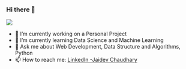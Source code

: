 ### Hi there 👋
![](https://komarev.com/ghpvc/?username=your-github-username&color=ff69b4)

- 🔭 I’m currently working on a Personal Project
- 🌱 I’m currently learning Data Science and Machine Learning
- 💬 Ask me about Web Development, Data Structure and Algorithms, Python
- 📫 How to reach me: [LinkedIn -Jaidev Chaudhary](https://www.linkedin.com/in/jaidev-chaudhary-4579a3175/)

